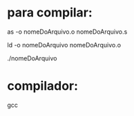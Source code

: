 # para compilar: 

  as -o nomeDoArquivo.o nomeDoArquivo.s

  ld -o nomeDoArquivo nomeDoArquivo.o

  ./nomeDoArquivo


# compilador:

  gcc
